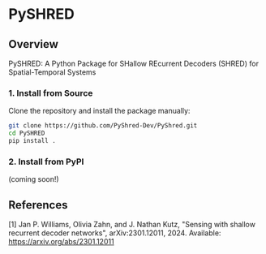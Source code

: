 # PySHRED

## Overview

PySHRED: A Python Package for SHallow REcurrent Decoders (SHRED) for Spatial-Temporal Systems

### **1. Install from Source**
Clone the repository and install the package manually:
```bash
git clone https://github.com/PyShred-Dev/PyShred.git
cd PySHRED
pip install .
```

### **2. Install from PyPI**
(coming soon!)

## References

[1] Jan P. Williams, Olivia Zahn, and J. Nathan Kutz, "Sensing with shallow recurrent
decoder networks", arXiv:2301.12011, 2024. Available: https://arxiv.org/abs/2301.12011
